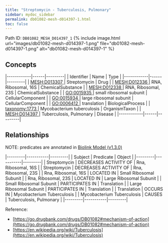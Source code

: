 ```yaml
---
title: "Streptomycin - Tuberculosis, Pulmonary"
sidebar: mydoc_sidebar
permalink: db01082-mesh-d014397-1.html
toc: false 
---
```



Path ID: `DB01082_MESH_D014397_1`
{% include image.html url="images/db01082-mesh-d014397-1.png" file="db01082-mesh-d014397-1.png" alt="db01082-mesh-d014397-1" %}

## Concepts

|------------|------|---------|
| Identifier | Name | Type    |
|------------|------|---------|
| <a href="https://identifiers.org/MESH:D013307">MESH:D013307 </a> | Streptomycin | Drug |
| <a href="https://identifiers.org/MESH:D012336">MESH:D012336 </a> | RNA, Ribosomal, 16S | ChemicalSubstance |
| <a href="https://identifiers.org/MESH:D012338">MESH:D012338 </a> | RNA, Ribosomal, 23S | ChemicalSubstance |
| <a href="https://identifiers.org/GO:0015935">GO:0015935 </a> | small ribosomal subunit | CellularComponent |
| <a href="https://identifiers.org/GO:0015934">GO:0015934 </a> | large ribosomal subunit | CellularComponent |
| <a href="https://identifiers.org/GO:0006412">GO:0006412 </a> | translation | BiologicalProcess |
| <a href="https://identifiers.org/taxonomy:1773">taxonomy:1773 </a> | Mycobacterium tuberculosis | OrganismTaxon |
| <a href="https://identifiers.org/MESH:D014397">MESH:D014397 </a> | Tuberculosis, Pulmonary | Disease |
|------------|------|---------|

## Relationships


NOTE: predicates are annotated in <a href="https://github.com/biolink/biolink-model/releases/tag/v1.3.0">Biolink Model (v1.3.0)</a>

|---------|-----------|---------|
| Subject | Predicate | Object  |
|---------|-----------|---------|
| Streptomycin | DECREASES ACTIVITY OF | Rna, Ribosomal, 16S |
| Streptomycin | DECREASES ACTIVITY OF | Rna, Ribosomal, 23S |
| Rna, Ribosomal, 16S | LOCATED IN | Small Ribosomal Subunit |
| Rna, Ribosomal, 23S | LOCATED IN | Large Ribosomal Subunit |
| Small Ribosomal Subunit | PARTICIPATES IN | Translation |
| Large Ribosomal Subunit | PARTICIPATES IN | Translation |
| Translation | OCCURS IN | Mycobacterium Tuberculosis |
| Mycobacterium Tuberculosis | CAUSES | Tuberculosis, Pulmonary |
|---------|-----------|---------|

Reference: 
  - [https://go.drugbank.com/drugs/DB01082#mechanism-of-action](https://go.drugbank.com/drugs/DB01082#mechanism-of-action)
  - [https://en.wikipedia.org/wiki/Tuberculosis](https://en.wikipedia.org/wiki/Tuberculosis)
